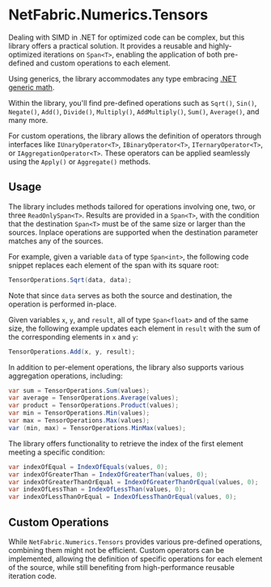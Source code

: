 # NetFabric.Numerics.Tensors

Dealing with SIMD in .NET for optimized code can be complex, but this library offers a practical solution. It provides a reusable and highly-optimized iterations on `Span<T>`, enabling the application of both pre-defined and custom operations to each element.

Using generics, the library accommodates any type embracing [.NET generic math](https://learn.microsoft.com/en-us/dotnet/standard/generics/math).

Within the library, you'll find pre-defined operations such as `Sqrt()`, `Sin()`, `Negate()`, `Add()`, `Divide()`, `Multiply()`, `AddMultiply()`, `Sum()`, `Average()`, and many more.

For custom operations, the library allows the definition of operators through interfaces like `IUnaryOperator<T>`, `IBinaryOperator<T>`, `ITernaryOperator<T>`, or `IAggregationOperator<T>`. These operators can be applied seamlessly using the `Apply()` or `Aggregate()` methods.

## Usage

The library includes methods tailored for operations involving one, two, or three `ReadOnlySpan<T>`. Results are provided in a `Span<T>`, with the condition that the destination `Span<T>` must be of the same size or larger than the sources. Inplace operations are supported when the destination parameter matches any of the sources.

For example, given a variable `data` of type `Span<int>`, the following code snippet replaces each element of the span with its square root:

```csharp
TensorOperations.Sqrt(data, data);
```

Note that since `data` serves as both the source and destination, the operation is performed in-place.

Given variables `x`, `y`, and `result`, all of type `Span<float>` and of the same size, the following example updates each element in `result` with the sum of the corresponding elements in `x` and `y`:

```csharp
TensorOperations.Add(x, y, result);
```

In addition to per-element operations, the library also supports various aggregation operations, including:

```csharp
var sum = TensorOperations.Sum(values);
var average = TensorOperations.Average(values);
var product = TensorOperations.Product(values);
var min = TensorOperations.Min(values);
var max = TensorOperations.Max(values);
var (min, max) = TensorOperations.MinMax(values);
```

The library offers functionality to retrieve the index of the first element meeting a specific condition:

```csharp
var indexOfEqual = IndexOfEquals(values, 0);
var indexOfGreaterThan = IndexOfGreaterThan(values, 0);
var indexOfGreaterThanOrEqual = IndexOfGreaterThanOrEqual(values, 0);
var indexOfLessThan = IndexOfLessThan(values, 0);
var indexOfLessThanOrEqual = IndexOfLessThanOrEqual(values, 0);
```

## Custom Operations

While `NetFabric.Numerics.Tensors` provides various pre-defined operations, combining them might not be efficient. Custom operators can be implemented, allowing the definition of specific operations for each element of the source, while still benefiting from high-performance reusable iteration code. 
